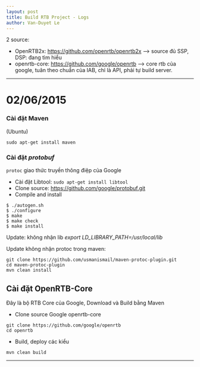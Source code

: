 ```yaml
---
layout: post
title: Build RTB Project - Logs
author: Van-Duyet Le
---
```


2 source: 
  - OpenRTB2x: https://github.com/openrtb/openrtb2x --> source đủ SSP, DSP: đang tìm hiểu 
  - openrtb-core: https://github.com/google/openrtb --> core rtb của google, tuân theo chuẩn của IAB, chỉ là API, phải tự build server.
  
----------------------
# 02/06/2015

### Cài đặt Maven 

(Ubuntu)

```
sudo apt-get install maven
```

### Cài đặt *protobuf*

`protoc` giao thức truyền thông điệp của Google

- Cài đặt Libtool: `sudo apt-get install libtool`
- Clone source: https://github.com/google/protobuf.git
- Compile and install 

```
$ ./autogen.sh
$ ./configure
$ make
$ make check
$ make install
```

Update: không nhận lib 
*export LD_LIBRARY_PATH=/usr/local/lib*

Update không nhận protoc trong maven: 

```
git clone https://github.com/usmanismail/maven-protoc-plugin.git
cd maven-protoc-plugin
mvn clean install

```

## Cài đặt OpenRTB-Core 

Đây là bộ RTB Core của Google, Download và Build bằng Maven 

- Clone source Google openrtb-core

```
git clone https://github.com/google/openrtb
cd openrtb
```

- Build, deploy các kiểu

```
mvn clean build 
```


------------


